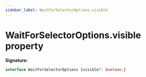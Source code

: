 ```yaml
---
sidebar_label: WaitForSelectorOptions.visible
---
```

# WaitForSelectorOptions.visible property

**Signature:**

```typescript
interface WaitForSelectorOptions {visible?: boolean;}
```
